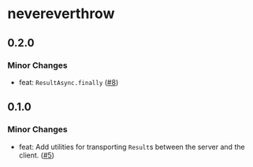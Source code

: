 # nevereverthrow

## 0.2.0

### Minor Changes

- feat: `ResultAsync.finally` ([#8](https://github.com/ieedan/nevereverthrow/pull/8))

## 0.1.0

### Minor Changes

- feat: Add utilities for transporting `Result`s between the server and the client. ([#5](https://github.com/ieedan/nevereverthrow/pull/5))
